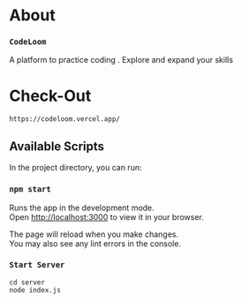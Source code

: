 # About

### `CodeLoom`

A platform to practice coding .
Explore and expand your skills

# Check-Out

    https://codeloom.vercel.app/

## Available Scripts

In the project directory, you can run:

### `npm start`

Runs the app in the development mode.\
Open [http://localhost:3000](http://localhost:3000) to view it in your browser.

The page will reload when you make changes.\
You may also see any lint errors in the console.

### `Start Server`

    cd server
    node index.js
